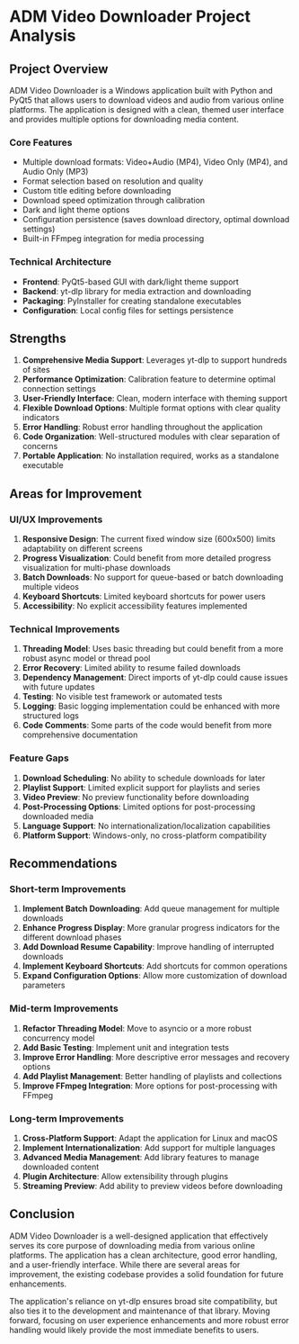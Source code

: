 # ADM Video Downloader Project Analysis

## Project Overview

ADM Video Downloader is a Windows application built with Python and PyQt5 that allows users to download videos and audio from various online platforms. The application is designed with a clean, themed user interface and provides multiple options for downloading media content.

### Core Features
- Multiple download formats: Video+Audio (MP4), Video Only (MP4), and Audio Only (MP3)
- Format selection based on resolution and quality
- Custom title editing before downloading
- Download speed optimization through calibration
- Dark and light theme options
- Configuration persistence (saves download directory, optimal download settings)
- Built-in FFmpeg integration for media processing

### Technical Architecture
- **Frontend**: PyQt5-based GUI with dark/light theme support
- **Backend**: yt-dlp library for media extraction and downloading
- **Packaging**: PyInstaller for creating standalone executables
- **Configuration**: Local config files for settings persistence

## Strengths

1. **Comprehensive Media Support**: Leverages yt-dlp to support hundreds of sites
2. **Performance Optimization**: Calibration feature to determine optimal connection settings
3. **User-Friendly Interface**: Clean, modern interface with theming support
4. **Flexible Download Options**: Multiple format options with clear quality indicators
5. **Error Handling**: Robust error handling throughout the application
6. **Code Organization**: Well-structured modules with clear separation of concerns
7. **Portable Application**: No installation required, works as a standalone executable

## Areas for Improvement

### UI/UX Improvements
1. **Responsive Design**: The current fixed window size (600x500) limits adaptability on different screens
2. **Progress Visualization**: Could benefit from more detailed progress visualization for multi-phase downloads
3. **Batch Downloads**: No support for queue-based or batch downloading multiple videos
4. **Keyboard Shortcuts**: Limited keyboard shortcuts for power users
5. **Accessibility**: No explicit accessibility features implemented

### Technical Improvements
1. **Threading Model**: Uses basic threading but could benefit from a more robust async model or thread pool
2. **Error Recovery**: Limited ability to resume failed downloads
3. **Dependency Management**: Direct imports of yt-dlp could cause issues with future updates
4. **Testing**: No visible test framework or automated tests
5. **Logging**: Basic logging implementation could be enhanced with more structured logs
6. **Code Comments**: Some parts of the code would benefit from more comprehensive documentation

### Feature Gaps
1. **Download Scheduling**: No ability to schedule downloads for later
2. **Playlist Support**: Limited explicit support for playlists and series
3. **Video Preview**: No preview functionality before downloading
4. **Post-Processing Options**: Limited options for post-processing downloaded media
5. **Language Support**: No internationalization/localization capabilities
6. **Platform Support**: Windows-only, no cross-platform compatibility

## Recommendations

### Short-term Improvements
1. **Implement Batch Downloading**: Add queue management for multiple downloads
2. **Enhance Progress Display**: More granular progress indicators for the different download phases
3. **Add Download Resume Capability**: Improve handling of interrupted downloads
4. **Implement Keyboard Shortcuts**: Add shortcuts for common operations
5. **Expand Configuration Options**: Allow more customization of download parameters

### Mid-term Improvements
1. **Refactor Threading Model**: Move to asyncio or a more robust concurrency model
2. **Add Basic Testing**: Implement unit and integration tests
3. **Improve Error Handling**: More descriptive error messages and recovery options
4. **Add Playlist Management**: Better handling of playlists and collections
5. **Improve FFmpeg Integration**: More options for post-processing with FFmpeg

### Long-term Improvements
1. **Cross-Platform Support**: Adapt the application for Linux and macOS
2. **Implement Internationalization**: Add support for multiple languages
3. **Advanced Media Management**: Add library features to manage downloaded content
4. **Plugin Architecture**: Allow extensibility through plugins
5. **Streaming Preview**: Add ability to preview videos before downloading

## Conclusion

ADM Video Downloader is a well-designed application that effectively serves its core purpose of downloading media from various online platforms. The application has a clean architecture, good error handling, and a user-friendly interface. While there are several areas for improvement, the existing codebase provides a solid foundation for future enhancements.

The application's reliance on yt-dlp ensures broad site compatibility, but also ties it to the development and maintenance of that library. Moving forward, focusing on user experience enhancements and more robust error handling would likely provide the most immediate benefits to users. 